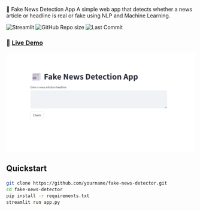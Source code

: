 📰 Fake News Detection App
A simple web app that detects whether a news article or headline is real or fake using NLP and Machine Learning.

![Streamlit](https://img.shields.io/badge/Deployed-Streamlit-brightgreen)
![GitHub Repo size](https://img.shields.io/github/repo-size/rushitha1612/PROJECT)
![Last Commit](https://img.shields.io/github/last-commit/rushitha1612/PROJECT)

### 🔗 [Live Demo](https://project-xtpggb5gkkk7kmvrbxjndm.streamlit.app)

![App Screenshot](FAKE-NEWS-DETECTION/Screenshot1.png)

## Quickstart
```bash
git clone https://github.com/yourname/fake-news-detector.git
cd fake-news-detector
pip install -r requirements.txt
streamlit run app.py
